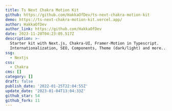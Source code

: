 ```yaml
---
title: Ts Next Chakra Motion Kit
github: https://github.com/HakkaOfDev/ts-next-chakra-motion-kit
demo: https://ts-next-chakra-motion-kit.vercel.app/
author: HakkaOfDev
author_link: https://github.com/HakkaOfDev
date: 2023-11-28T04:23:05.517Z
description: >-
  Starter kit with Next.js, Chakra-UI, Framer-Motion in Typescript.
  Internationalization, SEO, Components, Theme (dark/light) and more...
ssg:
  - Nextjs
css:
  - Chakra
cms: []
category: []
draft: false
publish_date: '2022-01-25T22:04:55Z'
update_date: '2023-01-04T13:04:33Z'
github_star: 54
github_fork: 11
---
```

